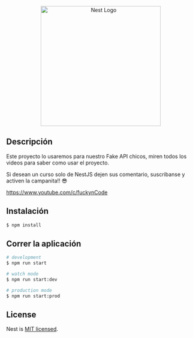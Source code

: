 <p align="center">
  <a href="http://nestjs.com/" target="blank"><img src="https://nestjs.com/img/logo_text.svg" width="320" alt="Nest Logo" /></a>
</p>

## Descripción

Este proyecto lo usaremos para nuestro Fake API chicos, miren todos los videos para saber como usar el proyecto.

Si desean un curso solo de NestJS dejen sus comentario, suscribanse y activen la campanita!! 😎

https://www.youtube.com/c/fuckynCode

## Instalación

```bash
$ npm install
```

## Correr la aplicación

```bash
# development
$ npm run start

# watch mode
$ npm run start:dev

# production mode
$ npm run start:prod
```

## License

Nest is [MIT licensed](LICENSE).
